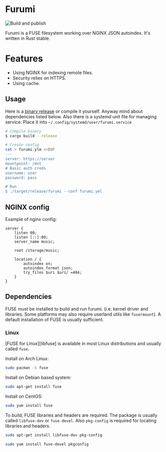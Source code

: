 # Furumi

![Build and publish](https://github.com/house-of-vanity/furumi/workflows/Build%20and%20publish/badge.svg)

Furumi is a FUSE filesystem working over NGINX JSON autoindex. It's written in Rust stable.


# Features
  - Using NGINX for indexing remote files.
  - Security relies on HTTPS.
  - Using cache.
  
## Usage
Here is a [binary release](https://github.com/house-of-vanity/furumi/releases/latest) or compile it yourself. Anyway mind about dependencies listed below. Also there is a systemd unit file for managing service. Place it into `~/.config/systemd/user/furumi.service`

```sh
# Compile binary
$ cargo build --release

# Create config
cat > furumi.ylm <<EOF
---
server: https://server
mountpoint: /mnt
# Basic auth creds
username: user
password: pass

# Run
$ ./target/release/furumi --conf furumi.yml

```

## NGINX config
Example of nginx config:
```nginx
server {
    listen 80;
    listen [::]:80;
    server_name music;

    root /storage/music;

    location / {
        autoindex on;
        autoindex_format json;
        try_files $uri $uri/ =404;
    }
}
```

## Dependencies

FUSE must be installed to build and run furumi. (i.e. kernel driver and libraries. Some platforms may also require userland utils like `fusermount`). A default installation of FUSE is usually sufficient.

### Linux

[FUSE for Linux][libfuse] is available in most Linux distributions and usually called `fuse`. 

Install on Arch Linux:

```sh
sudo pacman -S fuse
```

Install on Debian based system:

```sh
sudo apt-get install fuse
```

Install on CentOS:

```sh
sudo yum install fuse
```

To build, FUSE libraries and headers are required. The package is usually called `libfuse-dev` or `fuse-devel`. Also `pkg-config` is required for locating libraries and headers.

```sh
sudo apt-get install libfuse-dev pkg-config
```

```sh
sudo yum install fuse-devel pkgconfig
```


